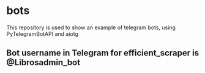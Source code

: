# bots
This repository is used to show an example of telegram bots, using PyTelegramBotAPI and aiotg

## Bot username in **Telegram** for efficient_scraper is @Librosadmin_bot
